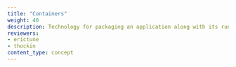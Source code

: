 ```yaml
---
title: "Containers"
weight: 40
description: Technology for packaging an application along with its runtime dependencies.
reviewers:
- erictune
- thockin
content_type: concept
---
```


